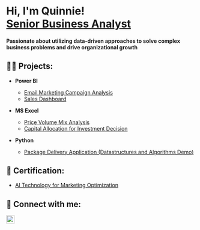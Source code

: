 <h1>Hi, I'm Quinnie! <br/> <a href="https://www.linkedin.com/in/quynhtruong/">Senior Business Analyst</a></h1>

<h4> Passionate about utilizing data-driven approaches to solve complex business problems and drive organizational growth </h4>

<h2>👨‍💻  Projects:</h2>

- <b>Power BI </b>
  - [Email Marketing Campaign Analysis](https://github.com/Quinnie-hello/Emailcampaign/tree/main)
  - [Sales Dashboard](https://github.com/Quinnie-hello/Salesdashboard/tree/main)

- <b>MS Excel</b>
  - [Price Volume Mix Analysis](https://github.com/joshmadakor1/EncrypterPOC)
  - [Capital Allocation for Investment Decision](https://github.com/joshmadakor1/EncrypterPOC)

- <b>Python</b>
  - [Package Delivery Application (Datastructures and Algorithms Demo)](https://github.com/joshmadakor1/Package-Delivery-Pathfinding-Algorithm)

<h2>📜  Certification:</h2>

  - [AI Technology for Marketing Optimization](https://github.com/Quinnie-hello/Certificate)
  
<h2> 🤳 Connect with me:</h2>

[<img align="left" alt="Quynh Truong | LinkedIn" width="22px" src="https://cdn.jsdelivr.net/npm/simple-icons@v3/icons/linkedin.svg" />][linkedin]

[linkedin]: https://linkedin.com/in/quynhtruong

<!--
**Quinnie-hello/Quinnie-hello** is a ✨ _special_ ✨ repository because its `README.md` (this file) appears on your GitHub profile.


